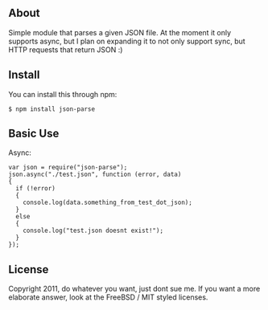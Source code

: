 ## About

Simple module that parses a given JSON file. At the moment it only supports async, but I plan on expanding it to not only support sync, but HTTP requests that return JSON :)


## Install

You can install this through npm:

    $ npm install json-parse


## Basic Use

Async:

    var json = require("json-parse");
    json.async("./test.json", function (error, data)
    {
      if (!error)
      {
        console.log(data.something_from_test_dot_json);
      }
      else
      {
        console.log("test.json doesnt exist!");
      }
    });


## License

Copyright 2011, do whatever you want, just dont sue me. If you want a more elaborate answer, look at the FreeBSD / MIT styled licenses.

